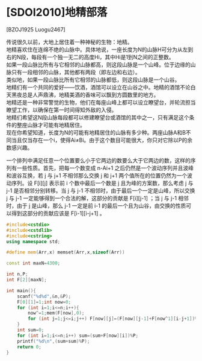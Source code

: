 # [SDOI2010]地精部落
[BZOJ1925 Luogu2467]

传说很久以前，大地上居住着一种神秘的生物：地精。  
地精喜欢住在连绵不绝的山脉中。具体地说，一座长度为N的山脉H可分为从左到右的N段，每段有一个独一无二的高度Hi，其中Hi是1到N之间的正整数。  
如果一段山脉比所有与它相邻的山脉都高，则这段山脉是一个山峰。位于边缘的山脉只有一段相邻的山脉，其他都有两段（即左边和右边）。  
类似地，如果一段山脉比所有它相邻的山脉都低，则这段山脉是一个山谷。  
地精们有一个共同的爱好——饮酒，酒馆可以设立在山谷之中。地精的酒馆不论白天黑夜总是人声鼎沸，地精美酒的香味可以飘到方圆数里的地方。  
地精还是一种非常警觉的生物，他们在每座山峰上都可以设立瞭望台，并轮流担当瞭望工作，以确保在第一时间得知外敌的入侵。  
地精们希望这N段山脉每段都可以修建瞭望台或酒馆的其中之一，只有满足这个条件的整座山脉才可能有地精居住。  
现在你希望知道，长度为N的可能有地精居住的山脉有多少种。两座山脉A和B不同当且仅当存在一个i，使得Ai≠Bi。由于这个数目可能很大，你只对它除以P的余数感兴趣。

一个排列中满足任意一个位置要么小于它两边的数要么大于它两边的数，这样的序列有一些性质。首先，把每一个数变成 n-Ai+1 之后仍然是一个波动序列并且波峰和波谷互换，若 j 与 j+1 不相邻那么交换 j 和 j+1 两个值所在的位置仍然为一个波动序列。设 F[i][j] 表示前 i 个数中最后一个数是 j 且为峰的方案数，那么考虑 j 与 j-1 是否相邻分别转移。当 j 与 j-1 不相邻时，由于最后一个一定是山峰，所以交换 j 与 j-1 一定能够得到一个合法的解，这部分的贡献是 F[i][j-1] ；当 j 与 j-1 相邻时，由于 j 是山峰，那么 j-1 一定是前 i-1 的最后一个且为山谷，由交换的性质可以得到这部分的贡献应该是 F[i-1][i-j+1] 。

```cpp
#include<cstdio>
#include<cstdlib>
#include<cstring>
using namespace std;

#define mem(Arr,x) memset(Arr,x,sizeof(Arr))

const int maxN=4300;

int n,P;
int F[2][maxN];

int main(){
	scanf("%d%d",&n,&P);
	F[0][1]=1;int now=0;
	for (int i=1;i<=n;i++){
		now^=1;mem(F[now],0);
		for (int j=1;j<=i;j++) F[now][j]=(F[now][j-1]+F[now^1][i-j+1])%P;
	}
	int sum=0;
	for (int i=1;i<=n;i++) sum=(sum+F[now][i])%P;
	printf("%d\n",(sum+sum)%P);
	return 0;
}
```